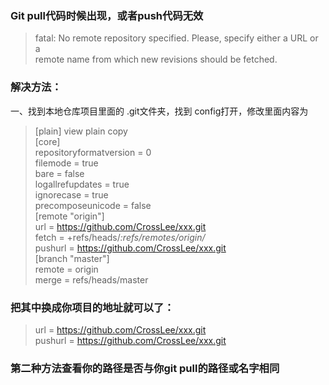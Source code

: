 ### Git pull代码时候出现，或者push代码无效
> fatal: No remote repository specified.  Please, specify either a URL or a <br>
> remote name from which new revisions should be fetched. <br>

### 解决方法：
一、找到本地仓库项目里面的 .git文件夹，找到
config打开，修改里面内容为
> [plain] view plain copy <br>
> [core]   <br>
>         repositoryformatversion = 0   <br>
>         filemode = true   <br>
>         bare = false   <br>
>         logallrefupdates = true   <br>
>         ignorecase = true   <br>
>         precomposeunicode = false   <br>
> [remote "origin"]   <br>
>         url = https://github.com/CrossLee/xxx.git   <br>
>         fetch = +refs/heads/*:refs/remotes/origin/*   <br>
>         pushurl = https://github.com/CrossLee/xxx.git   <br>
> [branch "master"]   <br>
>         remote = origin  <br> 
>         merge = refs/heads/master   <br>

### 把其中换成你项目的地址就可以了：

> url = https://github.com/CrossLee/xxx.git <br>
> pushurl = https://github.com/CrossLee/xxx.git <br>

### 第二种方法查看你的路径是否与你git pull的路径或名字相同
